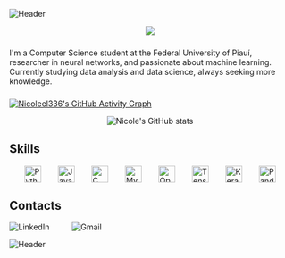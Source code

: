 
![Header](https://capsule-render.vercel.app/api?type=waving&color=ef476f&height=150&section=header)
<div align="center">
  <a href="https://git.io/typing-svg">
    <img src="https://readme-typing-svg.demolab.com?font=Fira+Code&size=18&duration=4998&pause=999&color=C31556&center=true&vCenter=true&width=435&lines=Hello+there%2C+my+name+is+Nicole!" />
  </a>
</div>





###
I'm a Computer Science student at the Federal University of Piauí, researcher in neural networks, and passionate about machine learning. Currently studying data analysis and data science, always seeking more knowledge.
###

[![Nicoleel336's GitHub Activity Graph](https://github-readme-activity-graph.vercel.app/graph?username=Nicoleel336&bg_color=00000000&color=ff0054&title_color=ff0054&line=ff758f&hide_border=true&point=590d22)](https://github.com/ashutosh00710/github-readme-activity-graph)
<div align="center">
  <img src="https://github-readme-stats.vercel.app/api?username=Nicoleel336&show_icons=true&title_color=ff006e&icon_color=b5179e&text_color=f7fff7&bg_color=161a1d" 
       alt="Nicole's GitHub stats" 
       style="border: none;">
</div>


## Skills
<div style="display: flex; justify-content: center; gap: 30px;">
  <img src="https://cdn.jsdelivr.net/gh/devicons/devicon/icons/python/python-original.svg" title="Python" alt="Python" width="30" height="30"/>
  <img src="https://cdn.jsdelivr.net/gh/devicons/devicon/icons/java/java-original.svg" title="Java" alt="Java" width="30" height="30"/>
  <img src="https://cdn.jsdelivr.net/gh/devicons/devicon/icons/c/c-original.svg" title="C" alt="C" width="30" height="30"/>
  <img src="https://cdn.jsdelivr.net/gh/devicons/devicon/icons/mysql/mysql-original.svg" title="MySQL" alt="MySQL" width="30" height="30"/>
  <img src="https://cdn.jsdelivr.net/gh/devicons/devicon/icons/opencv/opencv-original.svg" title="OpenCV" alt="OpenCV" width="30" height="30"/>
  <img src="https://cdn.jsdelivr.net/gh/devicons/devicon/icons/tensorflow/tensorflow-original.svg" title="TensorFlow" alt="TensorFlow" width="30" height="30"/>
  <img src="https://cdn.jsdelivr.net/gh/devicons/devicon/icons/keras/keras-original.svg" title="Keras" alt="Keras" width="30" height="30"/>
  <img src="https://cdn.jsdelivr.net/gh/devicons/devicon/icons/pandas/pandas-original.svg" title="Pandas" alt="Pandas" width="30" height="30"/>
</div>
           
## Contacts
<div style="display: flex; gap: 40px;">
  <a href="https://www.linkedin.com/in/nicole-ellen-magalh%C3%A3es-silvestre-7b32712bb/" style="text-decoration: none; outline: none;">
    <img src="https://img.shields.io/badge/linkedin-0A66C2?style=for-the-badge&logo=linkedin&logoColor=white&color=blue" alt="LinkedIn" />
  </a>
  <a href="mailto:nicoleellen.magalhaes@gmail.com" style="text-decoration: none; outline: none;">
    <img src="https://img.shields.io/badge/gmail-D14836?style=for-the-badge&logo=gmail&logoColor=white&color=red" alt="Gmail" />
  </a>
</div>


![Header](https://capsule-render.vercel.app/api?type=waving&color=ef476f&height=150&section=footer)

